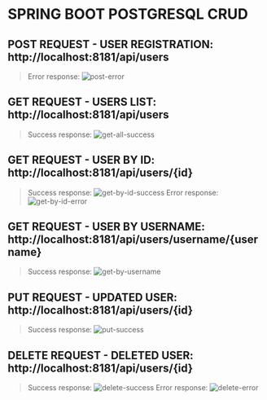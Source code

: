 ﻿# SPRING BOOT POSTGRESQL CRUD
 ## POST REQUEST - USER REGISTRATION: http://localhost:8181/api/users
 > [!SUCCESS RESPONSE]:
 ![post-success](https://github.com/user-attachments/assets/c566615a-3e3e-4128-85d2-7a4914e98f21)
 > Error response:
 ![post-error](https://github.com/user-attachments/assets/2b2c36ba-7464-49d9-8cce-44dd4e1070c4)
 ## GET REQUEST - USERS LIST: http://localhost:8181/api/users
 > Success response:
 ![get-all-success](https://github.com/user-attachments/assets/afe6e79d-d80a-4369-bacd-5e473e5e79c3)
 ## GET REQUEST - USER BY ID: http://localhost:8181/api/users/{id}
 > Success response:
 ![get-by-id-success](https://github.com/user-attachments/assets/a6173c1e-50be-4653-8d93-cdc30682d223)
 > Error response:
 ![get-by-id-error](https://github.com/user-attachments/assets/c3182634-9aac-4eef-8d9d-9436b6212d09)
 ## GET REQUEST - USER BY USERNAME: http://localhost:8181/api/users/username/{username}
 > Success response:
 ![get-by-username](https://github.com/user-attachments/assets/825ed185-d924-43b0-ae69-60f3a2525439)
 ## PUT REQUEST - UPDATED USER: http://localhost:8181/api/users/{id}
 > Success response:
 ![put-success](https://github.com/user-attachments/assets/f90958b9-5ba7-4e6d-bf6e-8bc42b35f11c)
 ## DELETE REQUEST - DELETED USER: http://localhost:8181/api/users/{id}
 > Success response:
 ![delete-success](https://github.com/user-attachments/assets/fed714dc-3ac9-4743-8591-567ed43a0104)
 > Error response:
 ![delete-error](https://github.com/user-attachments/assets/8d44244a-bd1f-41e6-b29a-fcbb5b0a49b9)
 
 
